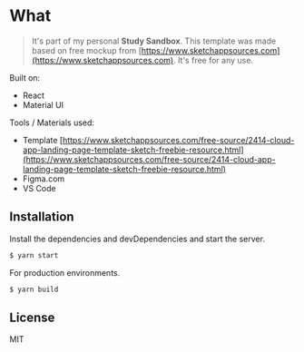 # What
> It's part of my personal **Study Sandbox**. This template was made based on free mockup from [https://www.sketchappsources.com](https://www.sketchappsources.com). It's free for any use.

Built on:
  - React
  - Material UI

Tools / Materials used:
  - Template [https://www.sketchappsources.com/free-source/2414-cloud-app-landing-page-template-sketch-freebie-resource.html](https://www.sketchappsources.com/free-source/2414-cloud-app-landing-page-template-sketch-freebie-resource.html)
  - Figma.com
  - VS Code

## Installation
Install the dependencies and devDependencies and start the server.

```sh
$ yarn start
```

For production environments.

```sh
$ yarn build
```

## License
MIT
